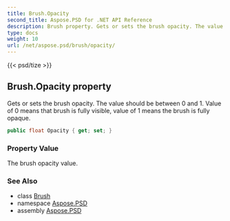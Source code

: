 ```yaml
---
title: Brush.Opacity
second_title: Aspose.PSD for .NET API Reference
description: Brush property. Gets or sets the brush opacity. The value should be between 0 and 1. Value of 0 means that brush is fully visible value of 1 means the brush is fully opaque
type: docs
weight: 10
url: /net/aspose.psd/brush/opacity/
---
```

{{< psd/tize >}}
## Brush.Opacity property

Gets or sets the brush opacity. The value should be between 0 and 1. Value of 0 means that brush is fully visible, value of 1 means the brush is fully opaque.

```csharp
public float Opacity { get; set; }
```

### Property Value

The brush opacity value.

### See Also

* class [Brush](../)
* namespace [Aspose.PSD](../../brush/)
* assembly [Aspose.PSD](../../../)


